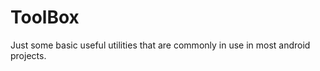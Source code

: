 # ToolBox
Just some basic useful utilities that are commonly in use in most android projects.










